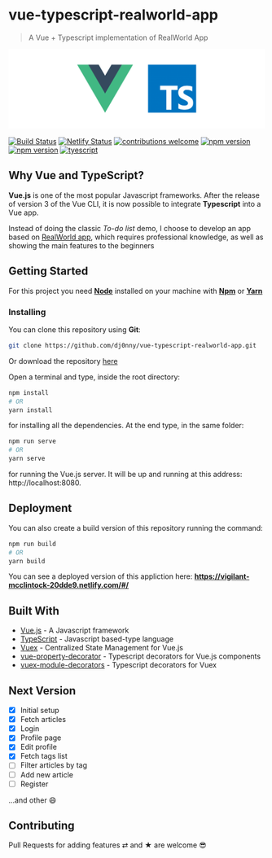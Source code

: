 # vue-typescript-realworld-app

> A Vue + Typescript implementation of RealWorld App

![Vue Typescript](https://raw.githubusercontent.com/dj0nny/vue-typescript-realworld-app/develop/public/vuets.png?token=AEFKFPB4TLLVTGOFCSKLU5K433J2I)

[![Build Status](https://travis-ci.org/dj0nny/vue-typescript-realworld-app.svg?branch=develop)](https://travis-ci.org/dj0nny/vue-typescript-realworld-app)
[![Netlify Status](https://api.netlify.com/api/v1/badges/87b6d074-ba9c-4e61-929c-0d8664242909/deploy-status)](https://app.netlify.com/sites/vigilant-mcclintock-20dde9/deploys)
[![contributions welcome](https://img.shields.io/badge/contributions-welcome-brightgreen.svg?style=flat)](https://github.com/dwyl/esta/issues)
[![npm version](https://badge.fury.io/js/vue.svg)](https://badge.fury.io/js/vue)
[![npm version](https://badge.fury.io/js/typescript.svg)](https://badge.fury.io/js/typescript)
[![tyescript](https://img.shields.io/badge/types-TypeScript-blue.svg)](https://img.shields.io/badge/types-TypeScript-blue.svg)

## Why Vue and TypeScript?

__Vue.js__ is one of the most popular Javascript frameworks. After the release of version 3 of the Vue CLI, it is now possible to integrate __Typescript__ into a Vue app.

Instead of doing the classic *To-do list* demo, I choose to develop an app based on [RealWorld app](https://github.com/gothinkster/realworld), which requires professional knowledge, as well as showing the main features to the beginners

## Getting Started

For this project you need [__Node__](https://nodejs.org/en/) installed on your machine with [__Npm__](https://www.npmjs.com/) or [__Yarn__](https://yarnpkg.com)

### Installing

You can clone this repository using __Git__:
```bash
git clone https://github.com/dj0nny/vue-typescript-realworld-app.git
```
Or download the repository [here](https://github.com/dj0nny/vue-typescript-realworld-app/archive/develop.zip)

Open a terminal and type, inside the root directory:
```bash
npm install 
# OR
yarn install
```

for installing all the dependencies. At the end type, in the same folder:
```bash
npm run serve
# OR
yarn serve
```
for running the Vue.js server. It will be up and running at this address: http://localhost:8080.

## Deployment

You can also create a build version of this repository running the command:
```bash
npm run build
# OR
yarn build
```

You can see a deployed version of this appliction here: __https://vigilant-mcclintock-20dde9.netlify.com/#/__

## Built With

* [Vue.js](https://vuejs.org/) - A Javascript framework
* [TypeScript](https://www.typescriptlang.org/) - Javascript based-type language
* [Vuex](https://vuex.vuejs.org/) - Centralized State Management for Vue.js
* [vue-property-decorator](https://github.com/kaorun343/vue-property-decorator) - Typescript decorators for Vue.js components
* [vuex-module-decorators](https://github.com/championswimmer/vuex-module-decorators) - Typescript decorators for Vuex

## Next Version

- [x] Initial setup
- [x] Fetch articles
- [x] Login
- [x] Profile page
- [x] Edit profile
- [x] Fetch tags list 
- [ ] Filter articles by tag
- [ ] Add new article
- [ ] Register

...and other 😄


## Contributing

Pull Requests for adding features ⇄ and ★ are welcome 😎





